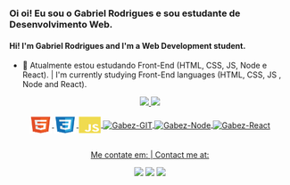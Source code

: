 ### Oi oi! Eu sou o Gabriel Rodrigues e sou estudante de Desenvolvimento Web.
#### Hi! I'm Gabriel Rodrigues and I'm a Web Development student.
- 🌱 Atualmente estou estudando Front-End (HTML, CSS, JS, Node e React). | I'm currently studying Front-End languages (HTML, CSS, JS , Node and React).
  
<div align="center">
  <a href="https://github.com/gabezrodz">
  <img height="180em" src="https://github-readme-stats.vercel.app/api?username=gabezrodz&show_icons=true&theme=dark"/>
  <img height="180em" src="https://github-readme-stats.vercel.app/api/top-langs?username=gabezrodz&theme=dark"/>
</div>
<div style="display: inline_block" align="center" ><br>
  <img align="center" alt="Gabez-HTML" height="30" width="40" src="https://raw.githubusercontent.com/devicons/devicon/master/icons/html5/html5-original.svg">
  <img align="center" alt="Gabez-CSS" height="30" width="40" src="https://raw.githubusercontent.com/devicons/devicon/master/icons/css3/css3-original.svg">
  <img align="center" alt="Gabez-Js" height="30" width="40" src="https://raw.githubusercontent.com/devicons/devicon/master/icons/javascript/javascript-plain.svg">
  <img align="center" alt="Gabez-GIT" height="30" width="40" src="https://cdn.jsdelivr.net/gh/devicons/devicon/icons/git/git-plain.svg">
   <img align="center" alt="Gabez-Node" height="30" width="40" src="https://cdn.jsdelivr.net/gh/devicons/devicon/icons/nodejs/nodejs-plain.svg" />
   <img align="center" alt="Gabez-React" height="30" width="40" src="https://cdn.jsdelivr.net/gh/devicons/devicon/icons/react/react-original.svg" />
</div>
<h2 dir="auto"></h2>
<div  align="center"> 
  <p> Me contate em: | Contact me at:</p>
   <a href="https://instagram.com/gabezrodz" target="_blank"><img src="https://img.shields.io/badge/-@gabezrodz-%23E4405F?style=for-the-badge&logo=instagram&logoColor=white" target="_blank"></a>
   <a href = "mailto:cgabrielrr@gmail.com"><img src="https://img.shields.io/badge/Gmail-D14836?style=for-the-badge&logo=gmail&logoColor=white" target="_blank"></a>
  <a href="https://www.linkedin.com/in/gabezrodz/" target="_blank"><img src="https://img.shields.io/badge/-LinkedIn-%230077B5?style=for-the-badge&logo=linkedin&logoColor=white" target="_blank"></a> 
 
</div>








